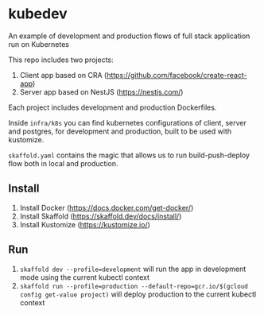 # kubedev
An example of development and production flows of full stack application run on Kubernetes

This repo includes two projects:
1. Client app based on CRA (https://github.com/facebook/create-react-app)
2. Server app based on NestJS (https://nestjs.com/)

Each project includes development and production Dockerfiles.

Inside `infra/k8s` you can find kubernetes configurations of client, server and postgres, for development and production, built to be used with kustomize.

`skaffold.yaml` contains the magic that allows us to run build-push-deploy flow both in local and production.

## Install
1. Install Docker (https://docs.docker.com/get-docker/)
2. Install Skaffold (https://skaffold.dev/docs/install/)
3. Install Kustomize (https://kustomize.io/)

## Run
1. `skaffold dev --profile=development` will run the app in development mode using the current kubectl context
2. `skaffold run --profile=production --default-repo=gcr.io/$(gcloud config get-value project)` will deploy production to the current kubectl context
